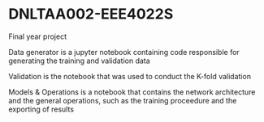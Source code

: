 # DNLTAA002-EEE4022S
Final year project

Data generator is a jupyter notebook containing code responsible for generating the training and validation data

Validation is the notebook that was used to conduct the K-fold validation

Models & Operations is a notebook that contains the network architecture and the general operations, such as the training proceedure and the exporting of results

